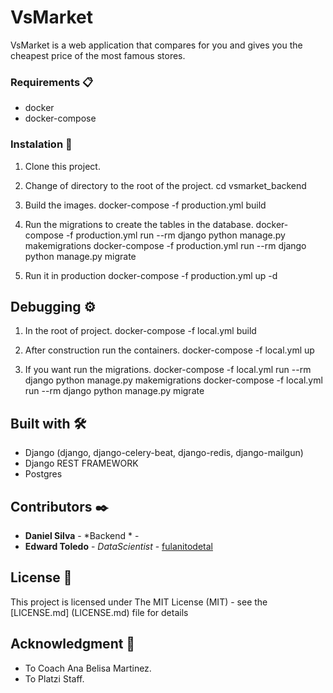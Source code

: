 # VsMarket

VsMarket is a web application that compares for you and gives you the cheapest price of the most famous stores.

### Requirements 📋

* docker
* docker-compose

### Instalation 🔧

1. Clone this project.

2. Change of directory to the root of the project.
  cd vsmarket_backend

3. Build the images.
  docker-compose -f production.yml build

4. Run the migrations to create the tables in the database.
   docker-compose -f production.yml run --rm django python manage.py makemigrations
   docker-compose -f production.yml run --rm django python manage.py migrate

5. Run it in production
  docker-compose -f production.yml up -d

## Debugging ⚙️

1. In the root of project.
    docker-compose -f local.yml build

2. After construction run the containers.
    docker-compose -f local.yml up

3. If you want run the migrations.
   docker-compose -f local.yml run --rm django python manage.py makemigrations
   docker-compose -f local.yml run --rm django python manage.py migrate

## Built with 🛠️

* Django (django, django-celery-beat, django-redis, django-mailgun)
* Django REST FRAMEWORK
* Postgres

## Contributors ✒️

* **Daniel Silva** - *Backend * - 
* **Edward Toledo** - *DataScientist* - [fulanitodetal](#fulanito-de-tal)

## License 📄

This project is licensed under The MIT License (MIT) - see the [LICENSE.md] (LICENSE.md) file for details

## Acknowledgment 🎁

* To Coach Ana Belisa Martinez.
* To Platzi Staff.
